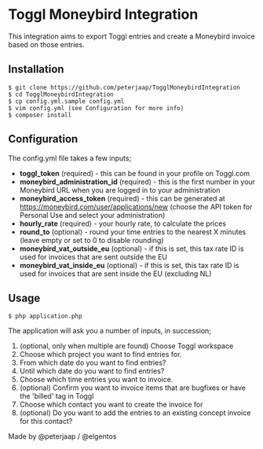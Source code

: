 # Toggl Moneybird Integration
This integration aims to export Toggl entries and create a Moneybird invoice based on those entries.

## Installation
```
$ git clone https://github.com/peterjaap/TogglMoneybirdIntegration
$ cd TogglMoneybirdIntegration
$ cp config.yml.sample config.yml
$ vim config.yml (see Configuration for more info)
$ composer install
```
## Configuration
The config.yml file takes a few inputs;

- **toggl_token** (required) - this can be found in your profile on Toggl.com
- **moneybird_administration_id** (required)  - this is the first number in your Moneybird URL when you are logged in to your administration
- **moneybird_access_token** (required)  - this can be generated at https://moneybird.com/user/applications/new (choose the API token for Personal Use and select your administration)
- **hourly_rate** (required) - your hourly rate, to calculate the prices
- **round_to** (optional) - round your time entries to the nearest X minutes (leave empty or set to 0 to disable rounding)
- **moneybird_vat_outside_eu** (optional) - if this is set, this tax rate ID is used for invoices that are sent outside the EU
- **moneybird_vat_inside_eu** (optional) - if this is set, this tax rate ID is used for invoices that are sent inside the EU (excluding NL)

## Usage
```
$ php application.php
```
The application will ask you a number of inputs, in succession;

1. (optional, only when multiple are found) Choose Toggl workspace
2. Choose which project you want to find entries for.
3. From which date do you want to find entries?
4. Until which date do you want to find entries?
5. Choose which time entries you want to invoice.
6. (optional) Confirm you want to invoice items that are bugfixes or have the 'billed' tag in Toggl
7. Choose which contact you want to create the invoice for
8. (optional) Do you want to add the entries to an existing concept invoice for this contact?

Made by @peterjaap / @elgentos